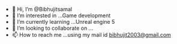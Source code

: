 - 👋 Hi, I’m @Bibhujitsamal
- 👀 I’m interested in ...Game development
- 🌱 I’m currently learning ...Unreal engine 5
- 💞️ I’m looking to collaborate on ...
- 📫 How to reach me ...using my mail id bibhujit2003@gmail.com

<!---
Bibhujitsamal/Bibhujitsamal is a ✨ special ✨ repository because its `README.md` (this file) appears on your GitHub profile.
You can click the Preview link to take a look at your changes.
--->
